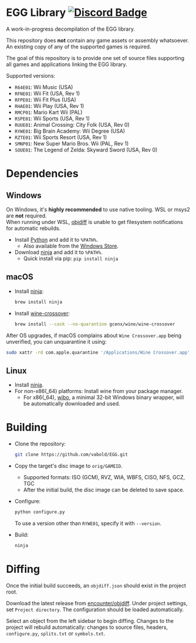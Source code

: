 EGG Library
[![Discord Badge]][discord]
=============

[Discord Badge]: https://img.shields.io/discord/727908905392275526?color=%237289DA&logo=discord&logoColor=%23FFFFFF
[discord]: https://discord.gg/hKx3FJJgrV

A work-in-progress decompilation of the EGG library.

This repository does **not** contain any game assets or assembly whatsoever. An existing copy of any of the supported games is required.

The goal of this repository is to provide one set of source files supporting all games and applications linking the EGG library.

Supported versions:

- `R64E01`: Wii Music (USA)
- `RFNE01`: Wii Fit (USA, Rev 1)
- `RFPE01`: Wii Fit Plus (USA)
- `RHAE01`: Wii Play (USA, Rev 1)
- `RMCP01`: Mario Kart Wii (PAL)
- `RSPE01`: Wii Sports (USA, Rev 1)
- `RUUE01`: Animal Crossing: City Folk (USA, Rev 0)
- `RYWE01`: Big Brain Academy: Wii Degree (USA)
- `RZTE01`: Wii Sports Resort (USA, Rev 1)
- `SMNP01`: New Super Mario Bros. Wii (PAL, Rev 1)
- `SOUE01`: The Legend of Zelda: Skyward Sword (USA, Rev 0)

Dependencies
============

Windows
--------

On Windows, it's **highly recommended** to use native tooling. WSL or msys2 are **not** required.  
When running under WSL, [objdiff](#diffing) is unable to get filesystem notifications for automatic rebuilds.

- Install [Python](https://www.python.org/downloads/) and add it to `%PATH%`.
  - Also available from the [Windows Store](https://apps.microsoft.com/store/detail/python-311/9NRWMJP3717K).
- Download [ninja](https://github.com/ninja-build/ninja/releases) and add it to `%PATH%`.
  - Quick install via pip: `pip install ninja`

macOS
------

- Install [ninja](https://github.com/ninja-build/ninja/wiki/Pre-built-Ninja-packages):

  ```sh
  brew install ninja
  ```

- Install [wine-crossover](https://github.com/Gcenx/homebrew-wine):

  ```sh
  brew install --cask --no-quarantine gcenx/wine/wine-crossover
  ```

After OS upgrades, if macOS complains about `Wine Crossover.app` being unverified, you can unquarantine it using:

```sh
sudo xattr -rd com.apple.quarantine '/Applications/Wine Crossover.app'
```

Linux
------

- Install [ninja](https://github.com/ninja-build/ninja/wiki/Pre-built-Ninja-packages).
- For non-x86(_64) platforms: Install wine from your package manager.
  - For x86(_64), [wibo](https://github.com/decompals/wibo), a minimal 32-bit Windows binary wrapper, will be automatically downloaded and used.

Building
========

- Clone the repository:

  ```sh
  git clone https://github.com/vabold/EGG.git
  ```

- Copy the target's disc image to `orig/GAMEID`.
  - Supported formats: ISO (GCM), RVZ, WIA, WBFS, CISO, NFS, GCZ, TGC
  - After the initial build, the disc image can be deleted to save space.

- Configure:

  ```sh
  python configure.py
  ```

  To use a version other than `RYWE01`, specify it with `--version`.

- Build:

  ```sh
  ninja
  ```

Diffing
=======

Once the initial build succeeds, an `objdiff.json` should exist in the project root.

Download the latest release from [encounter/objdiff](https://github.com/encounter/objdiff). Under project settings, set `Project directory`. The configuration should be loaded automatically.

Select an object from the left sidebar to begin diffing. Changes to the project will rebuild automatically: changes to source files, headers, `configure.py`, `splits.txt` or `symbols.txt`.
